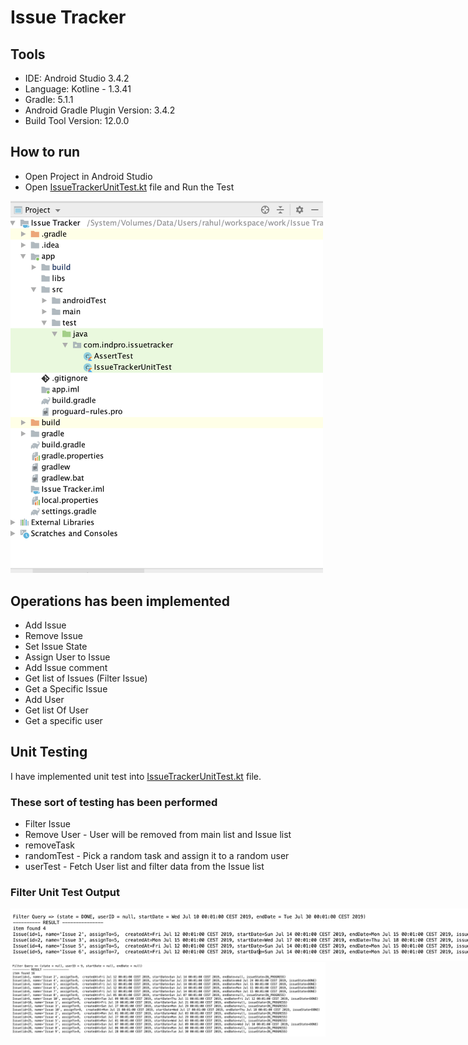 # Issue Tracker
## Tools
* IDE: Android Studio 3.4.2
* Language: Kotline - 1.3.41
* Gradle: 5.1.1
* Android Gradle Plugin Version: 3.4.2
* Build Tool Version: 12.0.0

## How to run
* Open Project in Android Studio
* Open [IssueTrackerUnitTest.kt](https://github.com/rahulindpro/issue-tracker/blob/master/app/src/test/java/com/indpro/issuetracker/IssueTrackerUnitTest.kt) file and Run the Test
<img src="https://github.com/rahulindpro/issue-tracker/blob/master/Screenshot%202019-07-24%20at%2017.23.10.png" width="500" style="max-width:500%;">

## Operations has been implemented
* Add Issue
* Remove Issue
* Set Issue State
* Assign User to Issue
* Add Issue comment
* Get list of Issues (Filter Issue)
* Get a Specific Issue
* Add User
* Get list Of User
* Get a specific user


## Unit Testing
I have implemented unit test into [IssueTrackerUnitTest.kt](https://github.com/rahulindpro/issue-tracker/blob/master/app/src/test/java/com/indpro/issuetracker/IssueTrackerUnitTest.kt) file.

### These sort of testing has been performed 
* Filter Issue 
* Remove User - User will be removed from main list and Issue list 
* removeTask
* randomTest - Pick a random task and assign it to a random user
* userTest - Fetch User list and filter data from the Issue list

### Filter Unit Test Output
<img src="https://github.com/rahulindpro/issue-tracker/blob/master/Screenshot%202019-08-06%20at%2009.55.04.png" width="800" style="max-width:500%;">

<img src="https://github.com/rahulindpro/issue-tracker/blob/master/Screenshot%202019-08-06%20at%2009.55.26.png">


